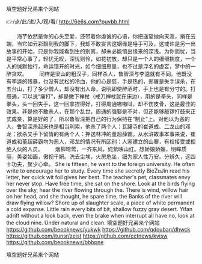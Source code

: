 
填空题好兄弟来个网站




👉/点/此/进/入/观/看/ http://6e6s.com?puvbb.html




　　海芋依然是你的心头至爱，还带着你虔诚的心语，你把遥望抛向天涯，捎在云端，当它如云彩飘到我的脚下，我却不敢妄言这姻缘是唾手可及，这或许是另一出故事的开始，只是你我能看到生的别离，却未必能悟出缘来的深浅。为你而忧，当是平常心事了，轻忧无叹，深忧则怜，如花初放，却只是一个人的细细揣度，一个人的缄默独行，命运错开的时光，如今细细思量，也不过是浮名的虚妄，梦中的一醉贪欢。
　　同样是梁山的粗汉子，同样杀人，鲁智深与李逵就有不同。他既没有李逵的残暴，也没有武松的冷血，他的心是慈，手是热的，郑屠是失手误杀，在五台山，打了多少僧人，却没有出人命，说明即使醉酒时，手上也是有分寸的。打周通，可以说“痛打”，却是撇下禅杖（戒刀禅杖就在床边），用的是拳头，同样是拳头，头一回失手，这一回拿捏得好，打得周通嗷嗷叫，却不伤皮骨，这是最佳的效果。非是他不敢杀人，在那个乱世，周通的强娶是不对，但还能够敲锣打鼓来正式成亲，算是好的了，所以鲁智深把自己的行为保持在“制止”上。对他以为恶的人，鲁智深杀起来也是相当利索，他杀了两个人：瓦罐寺的崔道成、二龙山的邓龙；欲杀又手下留情的有两个人：押送林冲的董超薛霸。从水浒故事本事来说，崔道成和董超薛霸均为恶人，邓龙的情况有所区别：人家建立的山寨，有权接受或拒绝入伙的人员。
　　烟柳啼莺，一齐东风，姹紫映山红。想娇娘娇媚，明眸质丽，美姿如画，傲视千妍。洗去尘埃，火房危坐，细为家人性万安。分辨久，这四十功夫，聚少心牵。
She is fifteen, he went to the foreign university.
He often write to encourage her to study.
Every time she secretly BieZuJin read his letter, her quick wit foil gives her best.
The teacher's pet, classmates envy her never stop.
Have free time, she sat on the shore.
Look at the birds flying over the sky, hear the river flowing through the.
There is wind, willow hair on her head, and she thought, he spare time, the Banks of the river will draw flying willow?
Shore up of slaughter scale, a piece of white permanent a cold expanse.
Little rain every bits of bit, shallow fuzzy gray desert.
Yifan adrift without a look back, even the brake when interrupt all have no, look at the cloud nine.
Under natural and clean.
填空题好兄弟来个网站 https://github.com/beooknews/yukwk
https://github.com/qdouban/dhwck
https://github.com/itunsr/zeist
https://github.com/cctnews/kvisw
https://github.com/beooknews/bbbpne





填空题好兄弟来个网站
